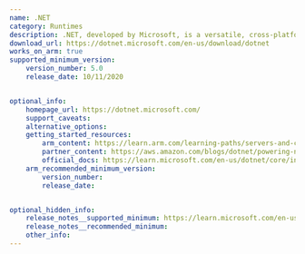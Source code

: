 ```yaml
---
name: .NET
category: Runtimes
description: .NET, developed by Microsoft, is a versatile, cross-platform framework used for building a wide range of applications. It features a large class library named Framework Class Library (FCL) and provides language interoperability across several programming languages.
download_url: https://dotnet.microsoft.com/en-us/download/dotnet
works_on_arm: true
supported_minimum_version:
    version_number: 5.0
    release_date: 10/11/2020


optional_info:
    homepage_url: https://dotnet.microsoft.com/
    support_caveats:
    alternative_options:
    getting_started_resources:
        arm_content: https://learn.arm.com/learning-paths/servers-and-cloud-computing/from-iot-to-the-cloud-part1/
        partner_content: https://aws.amazon.com/blogs/dotnet/powering-net-8-with-aws-graviton3-benchmarks/
        official_docs: https://learn.microsoft.com/en-us/dotnet/core/install/linux-ubuntu
    arm_recommended_minimum_version:
        version_number:
        release_date:


optional_hidden_info:
    release_notes__supported_minimum: https://learn.microsoft.com/en-us/dotnet/core/whats-new/dotnet-5
    release_notes__recommended_minimum:
    other_info: 
---
```


